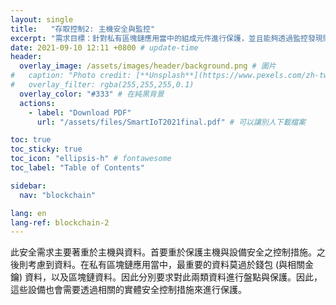 ```yaml
---
layout: single
title:   "存取控制2: 主機安全與監控"
excerpt: "需求目標：針對私有區塊鏈應用當中的組成元件進行保護，並且能夠透過監控發現問題，並進行回應。" 
date: 2021-09-10 12:11 +0800 # update-time
header:
  overlay_image: /assets/images/header/background.png # 圖片
#   caption: "Photo credit: [**Unsplash**](https://www.pexels.com/zh-tw/search/earth/)" # 可以表示圖片來源
#   overlay_filter: rgba(255,255,255,0.1)
  overlay_color: "#333" # 在純黑背景
  actions:
    - label: "Download PDF"
      url: "/assets/files/SmartIoT2021final.pdf" # 可以讓別人下載檔案

toc: true
toc_sticky: true
toc_icon: "ellipsis-h" # fontawesome
toc_label: "Table of Contents"

sidebar:
  nav: "blockchain"

lang: en
lang-ref: blockchain-2
---
```

 此安全需求主要著重於主機與資料。首要重於保護主機與設備安全之控制措施。之後則考慮到資料。在私有區塊鏈應用當中，最重要的資料莫過於錢包 (與相關金鑰) 資料，以及區塊鏈資料。因此分別要求對此兩類資料進行盤點與保護。因此，這些設備也會需要透過相關的實體安全控制措施來進行保護。
